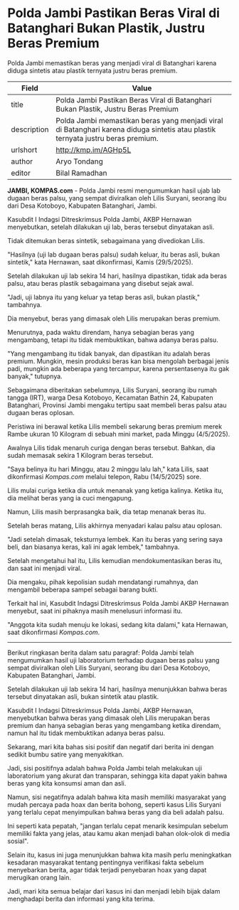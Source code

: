 # Polda Jambi Pastikan Beras Viral di Batanghari Bukan Plastik, Justru Beras Premium

Polda Jambi memastikan beras yang menjadi viral di Batanghari karena diduga sintetis atau plastik ternyata justru beras premium.

| Field       | Value                                                       |
|-------------|-------------------------------------------------------------|
| title       | Polda Jambi Pastikan Beras Viral di Batanghari Bukan Plastik, Justru Beras Premium |
| description | Polda Jambi memastikan beras yang menjadi viral di Batanghari karena diduga sintetis atau plastik ternyata justru beras premium. |
| urlshort    | http://kmp.im/AGHp5L |
| author      | Aryo Tondang |
| editor      | Bilal Ramadhan |

**JAMBI, KOMPAS.com** - Polda Jambi resmi mengumumkan hasil ujab lab dugaan beras palsu, yang sempat diviralkan oleh Lilis Suryani, seorang ibu dari Desa Kotoboyo, Kabupaten Batanghari, Jambi.

Kasubdit I Indagsi Ditreskrimsus Polda Jambi, AKBP Hernawan menyebutkan, setelah dilakukan uji lab, beras tersebut dinyatakan asli.

Tidak ditemukan beras sintetik, sebagaimana yang divediokan Lilis.

\"Hasilnya (uji lab dugaan beras palsu) sudah keluar, itu beras asli, bukan sintetik,\" kata Hernawan, saat dikonfirmasi, Kamis (29/5/2025).

Setelah dilakukan uji lab sekira 14 hari, hasilnya dipastikan, tidak ada beras palsu, atau beras plastik sebagaimana yang disebut sejak awal.

\"Jadi, uji labnya itu yang keluar ya tetap beras asli, bukan plastik,\" tambahnya.

Dia menyebut, beras yang dimasak oleh Lilis merupakan beras premium.

Menurutnya, pada waktu direndam, hanya sebagian beras yang mengambang, tetapi itu tidak membuktikan, bahwa adanya beras palsu.

\"Yang mengambang itu tidak banyak, dan dipastikan itu adalah beras premium. Mungkin, mesin produksi beras kan bisa mengolah berbagai jenis padi, mungkin ada beberapa yang tercampur, karena persentasenya itu gak banyak,\" tutupnya.

Sebagaimana diberitakan sebelumnya, Lilis Suryani, seorang ibu rumah tangga (IRT), warga Desa Kotoboyo, Kecamatan Bathin 24, Kabupaten Batanghari, Provinsi Jambi mengaku tertipu saat membeli beras palsu atau dugaan beras oplosan.

Peristiwa ini berawal ketika Lilis membeli sekarung beras premium merek Rambe ukuran 10 Kilogram di sebuah mini market, pada Minggu (4/5/2025).

Awalnya Lilis tidak menaruh curiga dengan beras tersebut. Bahkan, dia sudah memasak sekira 1 Kilogram beras tersebut.

\"Saya belinya itu hari Minggu, atau 2 minggu lalu lah,\" kata Lilis, saat dikonfirmasi *Kompas.com* melalui telepon, Rabu (14/5/2025) sore.

Lilis mulai curiga ketika dia untuk menanak yang ketiga kalinya. Ketika itu, dia melihat beras yang ia cuci mengapung.

Namun, Lilis masih berprasangka baik, dia tetap menanak beras itu.

Setelah beras matang, Lilis akhirnya menyadari kalau palsu atau oplosan.

\"Jadi setelah dimasak, teksturnya lembek. Kan itu beras yang sering saya beli, dan biasanya keras, kali ini agak lembek,\" tambahnya.

Setelah mengetahui hal itu, Lilis kemudian mendokumentasikan beras itu, dan saat ini menjadi viral.

Dia mengaku, pihak kepolisian sudah mendatangi rumahnya, dan mengambil beberapa sampel sebagai barang bukti.

Terkait hal ini, Kasubdit Indagsi Ditreskrimsus Polda Jambi AKBP Hernawan menyebut, saat ini pihaknya masih menelusuri informasi itu.

\"Anggota kita sudah menuju ke lokasi, sedang kita dalami,\" kata Hernawan, saat dikonfirmasi *Kompas.com*.

---
Berikut ringkasan berita dalam satu paragraf: Polda Jambi telah mengumumkan hasil uji laboratorium terhadap dugaan beras palsu yang sempat diviralkan oleh Lilis Suryani, seorang ibu dari Desa Kotoboyo, Kabupaten Batanghari, Jambi.

 Setelah dilakukan uji lab sekira 14 hari, hasilnya menunjukkan bahwa beras tersebut dinyatakan asli, bukan sintetik atau plastik.

 Kasubdit I Indagsi Ditreskrimsus Polda Jambi, AKBP Hernawan, menyebutkan bahwa beras yang dimasak oleh Lilis merupakan beras premium dan hanya sebagian beras yang mengambang ketika direndam, namun hal itu tidak membuktikan adanya beras palsu.



Sekarang, mari kita bahas sisi positif dan negatif dari berita ini dengan sedikit bumbu satire yang menyakitkan.

 Jadi, sisi positifnya adalah bahwa Polda Jambi telah melakukan uji laboratorium yang akurat dan transparan, sehingga kita dapat yakin bahwa beras yang kita konsumsi aman dan asli.

 Namun, sisi negatifnya adalah bahwa kita masih memiliki masyarakat yang mudah percaya pada hoax dan berita bohong, seperti kasus Lilis Suryani yang terlalu cepat menyimpulkan bahwa beras yang dia beli adalah palsu.

 Ini seperti kata pepatah, "jangan terlalu cepat menarik kesimpulan sebelum memiliki fakta yang jelas, atau kamu akan menjadi bahan olok-olok di media sosial".

 Selain itu, kasus ini juga menunjukkan bahwa kita masih perlu meningkatkan kesadaran masyarakat tentang pentingnya verifikasi fakta sebelum menyebarkan berita, agar tidak terjadi penyebaran hoax yang dapat merugikan orang lain.

 Jadi, mari kita semua belajar dari kasus ini dan menjadi lebih bijak dalam menghadapi berita dan informasi yang kita terima.
